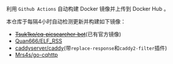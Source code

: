 <!--
 * @Author: Silicer
 * @Date: 2021-07-30 19:10:06
 * @Description:
 * @LastEditors: Silicer
 * @LastEditTime: 2021-08-10 09:38:02
-->

利用 `Github Actions` 自动构建 Docker 镜像并上传到 Docker Hub 。

本仓库于每隔4小时自动检测更新并构建如下镜像：

- ~~[Tsuk1ko/cq-picsearcher-bot](https://github.com/Tsuk1ko/cq-picsearcher-bot)~~(已有官方镜像)
- [Quan666/ELF_RSS](https://github.com/Quan666/ELF_RSS)
- [caddyserver/caddy](https://github.com/caddyserver/caddy)(带`replace-response`和`caddy2-filter`插件)
- [Mrs4s/go-cqhttp](https://github.com/Mrs4s/go-cqhttp)
